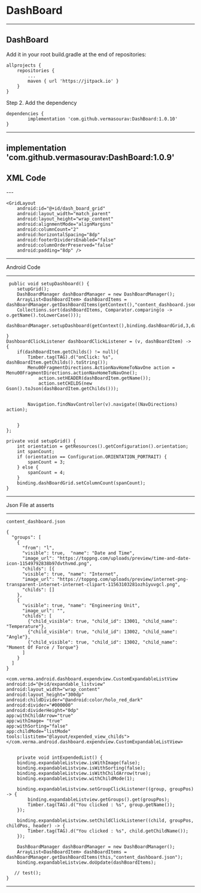 # DashBoard

---
DashBoard
---


Add it in your root build.gradle at the end of repositories:

	allprojects {
		repositories {
			...
			maven { url 'https://jitpack.io' }
		}
	}
Step 2. Add the dependency

	dependencies {
	        implementation 'com.github.vermasourav:DashBoard:1.0.10'
	}


---
  implementation 'com.github.vermasourav:DashBoard:1.0.9'
---

<h2>XML Code</h2>
---
<ScrollView
    android:id="@+id/scrollable"
    android:layout_width="fill_parent"
    android:layout_height="match_parent">

    <GridLayout
        android:id="@+id/dash_board_grid"
        android:layout_width="match_parent"
        android:layout_height="wrap_content"
        android:alignmentMode="alignMargins"
        android:columnCount="2"
        android:horizontalSpacing="8dp"
        android:footerDividersEnabled="false"
        android:columnOrderPreserved="false"
        android:padding="8dp" />
</ScrollView>

---

Android Code

---

     public void setupDashboard() {
        setupGrid();
        DashBoardManager dashBoardManager = new DashBoardManager();
        ArrayList<DashBoardItem> dashBoardItems = dashBoardManager.getDashBoardItems(getContext(),"content_dashboard.json");
        Collections.sort(dashBoardItems, Comparator.comparing(o -> o.getName().toLowerCase()));
        dashBoardManager.setupDashboard(getContext(),binding.dashBoardGrid,3,dashBoardItems,dashboardClickListener);

    }
    DashboardClickListener dashboardClickListener = (v, dashBoardItem) -> {
        if(dashBoardItem.getChilds() != null){
            Timber.tag(TAG).d("onClick: %s", dashBoardItem.getChilds().toString());
            Menu00FragmentDirections.ActionNavHomeToNavOne action = Menu00FragmentDirections.actionNavHomeToNavOne();
                action.setHEADER(dashBoardItem.getName());
                action.setCHILDS(new Gson().toJson(dashBoardItem.getChilds()));


            Navigation.findNavController(v).navigate((NavDirections) action);


        }
    };

    private void setupGrid() {
        int orientation = getResources().getConfiguration().orientation;
        int spanCount;
        if (orientation == Configuration.ORIENTATION_PORTRAIT) {
            spanCount = 3;
        } else {
            spanCount = 4;
        }
        binding.dashBoardGrid.setColumnCount(spanCount);
    }
---

Json File at asserts 

---
```
content_dashboard.json

{
  "groups": [
    {
      "from": "l",
      "visible": true,  "name": "Date and Time",
      "image_url": "https://toppng.com/uploads/preview/time-and-date-icon-11549792838b97dvthvmd.png",
      "childs": [{
      "visible": true, "name": "Internet",
      "image_url": "https://toppng.com/uploads/preview/internet-png-transparent-internet-internet-clipart-11563103281ozh1yuvgcl.png",
      "childs": []
    },
    {
      "visible": true, "name": "Engineering Unit",
      "image_url": "",
      "childs": [
        {"child_visible": true, "child_id": 13001, "child_name": "Temperature"},
        {"child_visible": true, "child_id": 13002, "child_name": "Angle"},
        {"child_visible": true, "child_id": 13002, "child_name": "Moment Of Force / Torque"}
      ]
    }
  ]
}
```
    <com.verma.android.dashboard.expendview.CustomExpandableListView
    android:id="@+id/expandable_listview"
    android:layout_width="wrap_content"
    android:layout_height="300dp"
    android:childDivider="@android:color/holo_red_dark"
    android:divider="#000000"
    android:dividerHeight="0dp"
    app:withChildArrow="true"
    app:withImage= "true"
    app:withSorting="false"
    app:childMode="listMode"
    tools:listitem="@layout/expended_view_childs">
    </com.verma.android.dashboard.expendview.CustomExpandableListView>


        private void intExpendedList() {
        binding.expandableListview.isWithImage(false);
        binding.expandableListview.isWithSorting(false);
        binding.expandableListview.isWithChildArrow(true);
        binding.expandableListview.withChildMode(1);

        binding.expandableListview.setGroupClickListener((group, groupPos) -> {
            binding.expandableListview.getGroups().get(groupPos);
            Timber.tag(TAG).d("You clicked : %s", group.getName());
        });

        binding.expandableListview.setChildClickListener((child, groupPos, childPos, header) -> {
            Timber.tag(TAG).d("You clicked : %s", child.getChildName());
        });

        DashBoardManager dashBoardManager = new DashBoardManager();
        ArrayList<DashBoardItem> dashBoardItems = dashBoardManager.getDashBoardItems(this,"content_dashboard.json");
        binding.expandableListview.doUpdate(dashBoardItems);

       // test();
    }


---
